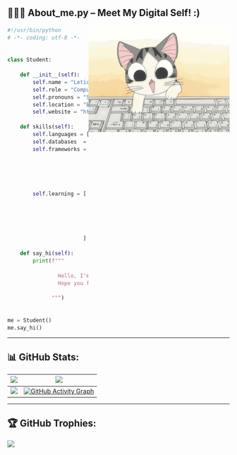 ## 👩🏻‍💻 About_me.py – Meet My Digital Self! :)

<img align="right" src="assets/cat_typing_on_a_computer.gif" alt="cat typing on a computer" width="320" /> 

```python
#!/usr/bin/python
# -*- coding: utf-8 -*-


class Student:

    def __init__(self):
        self.name = "Letícia Milan"
        self.role = "Computer Science Student"
        self.pronouns = "She/Her"
        self.location = "Brazil"
        self.website = "https://dev-folio-v.vercel.app"

    def skills(self):
        self.languages = ["Python", "R", "Java", "JavaScript", "TypeScript"]
        self.databases  = ["PostgreSQL", "MongoDB", "MySQL", "SQL Server"]
        self.frameworks = ["Pandas", "NumPy", "Plotly", "Matplotlib", "Flask",  
                           "Django", "TensorFlow", "Keras", "scikit-learn",
                           "LangChain", "Hugging Face Transformers", "NLTK",
                           "React.js", "Chart.js", "Next.js", "GraphQL",
                           "Spring boot"
                          ]
        self.learning = [ "Data Science with Python, R and SQL",
                          "Machine Learning algorithms",
                          "Deep Learning",
                          "Artificial Intelligence",
                          "Medical Image Processing",
                          "Green Software Development 🌱💚"
                        ]

    def say_hi(self):
        print(f"""

                Hello, I'm {self.name}! Thanks for dropping by!
                Hope you find my profile interesting! :)

              """)


me = Student()
me.say_hi()
```

---
## 📊 GitHub Stats:

| <img src="https://github-readme-stats.vercel.app/api?username=LeticiaMilan&theme=dracula&hide_border=true&include_all_commits=true&count_private=true" /> | <img src="https://github-readme-streak-stats.herokuapp.com/?user=LeticiaMilan&theme=dracula&hide_border=true" /> |
|---|---|
| <img src="https://github-readme-stats.vercel.app/api/top-langs/?username=LeticiaMilan&theme=dracula&hide_border=true&include_all_commits=true&count_private=true&layout=compact" /> | [![GitHub Activity Graph](https://github-readme-activity-graph.vercel.app/graph?username=LeticiaMilan&theme=dracula)](https://github.com/ashutosh00710/github-readme-activity-graph) |

---
## 🏆 GitHub Trophies:
![](https://github-profile-trophy.vercel.app/?username=LeticiaMilan&theme=dracula&no-frame=true&no-bg=false&margin-w=4)

